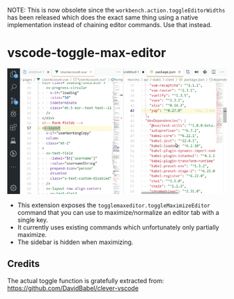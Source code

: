 NOTE: This is now obsolete since the `workbench.action.toggleEditorWidths` has been released which does the exact same thing using a native implementation instead of chaining editor commands. Use that instead.

# vscode-toggle-max-editor

![preview](togglemaxeditor_preview.gif)

- This extension exposes the `togglemaxeditor.toggleMaximizeEditor` command that you can use to maximize/normalize an editor tab with a single key.
- It currently uses existing commands which unfortunately only partially maximize.
- The sidebar is hidden when maximizing.

## Credits

The actual toggle function is gratefully extracted from: https://github.com/DavidBabel/clever-vscode

